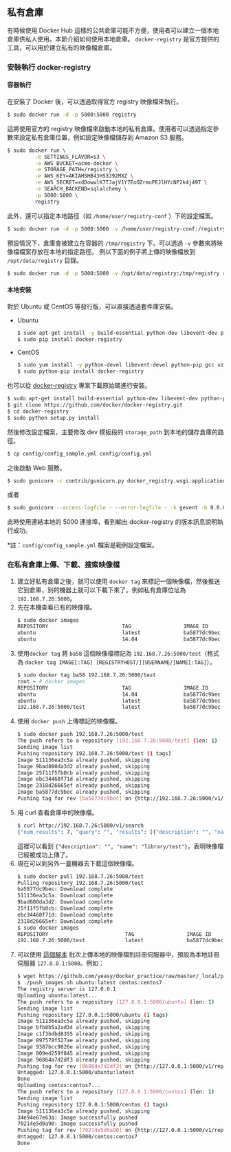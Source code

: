 ## 私有倉庫

有時候使用 Docker Hub 這樣的公共倉庫可能不方便，使用者可以建立一個本地倉庫供私人使用。本節介紹如何使用本地倉庫。
`docker-registry` 是官方提供的工具，可以用於建立私有的映像檔倉庫。

### 安裝執行 docker-registry

#### 容器執行

在安裝了 Docker 後，可以透過取得官方 registry 映像檔來執行。

```bash
$ sudo docker run -d -p 5000:5000 registry
```

這將使用官方的 registry 映像檔來啟動本地的私有倉庫。使用者可以透過指定參數來設定私有倉庫位置，例如設定映像檔儲存到 Amazon S3 服務。

```bash
$ sudo docker run \
         -e SETTINGS_FLAVOR=s3 \
         -e AWS_BUCKET=acme-docker \
         -e STORAGE_PATH=/registry \
         -e AWS_KEY=AKIAHSHB43HS3J92MXZ \
         -e AWS_SECRET=xdDowwlK7TJajV1Y7EoOZrmuPEJlHYcNP2k4j49T \
         -e SEARCH_BACKEND=sqlalchemy \
         -p 5000:5000 \
         registry
````

此外，還可以指定本地路徑（如 `/home/user/registry-conf` ）下的設定檔案。

```bash
$ sudo docker run -d -p 5000:5000 -v /home/user/registry-conf:/registry-conf -e DOCKER_REGISTRY_CONFIG=/registry-conf/config.yml registry
```

預設情況下，倉庫會被建立在容器的 `/tmp/registry` 下。可以透過 `-v` 參數來將映像檔檔案存放在本地的指定路徑。
例以下面的例子將上傳的映像檔放到 `/opt/data/registry` 目錄。

```bash
$ sudo docker run -d -p 5000:5000 -v /opt/data/registry:/tmp/registry registry
```

#### 本地安裝

對於 Ubuntu 或 CentOS 等發行版，可以直接透過套件庫安裝。
* Ubuntu
    ```bash
    $ sudo apt-get install -y build-essential python-dev libevent-dev python-pip liblzma-dev swig
    $ sudo pip install docker-registry
    ```
* CentOS
    ```bash
    $ sudo yum install -y python-devel libevent-devel python-pip gcc xz-devel
    $ sudo python-pip install docker-registry
    ```

也可以從 [docker-registry](https://github.com/docker/docker-registry) 專案下載原始碼進行安裝。

```bash
$ sudo apt-get install build-essential python-dev libevent-dev python-pip libssl-dev liblzma-dev libffi-dev
$ git clone https://github.com/docker/docker-registry.git
$ cd docker-registry
$ sudo python setup.py install
```

然後修改設定檔案，主要修改 dev 模板段的 `storage_path` 到本地的儲存倉庫的路徑。

```bash
$ cp config/config_sample.yml config/config.yml
```

之後啟動 Web 服務。

```bash
$ sudo gunicorn -c contrib/gunicorn.py docker_registry.wsgi:application
```

或者

```bash
$ sudo gunicorn --access-logfile - --error-logfile - -k gevent -b 0.0.0.0:5000 -w 4 --max-requests 100 docker_registry.wsgi:application
```

此時使用連結本地的 5000 連接埠，看到輸出 docker-registry 的版本訊息說明執行成功。

*註：`config/config_sample.yml` 檔案是範例設定檔案。

### 在私有倉庫上傳、下載、搜索映像檔

1. 建立好私有倉庫之後，就可以使用 `docker tag` 來標記一個映像檔，然後推送它到倉庫，別的機器上就可以下載下來了。例如私有倉庫位址為 `192.168.7.26:5000`。
2. 先在本機查看已有的映像檔。
    ```bash
    $ sudo docker images
    REPOSITORY                        TAG                 IMAGE ID            CREATED             VIRTUAL SIZE
    ubuntu                            latest              ba5877dc9bec        6 weeks ago         192.7 MB
    ubuntu                            14.04               ba5877dc9bec        6 weeks ago         192.7 MB
    ```
3. 使用`docker tag` 將 `ba58` 這個映像檔標記為 `192.168.7.26:5000/test`（格式為 `docker tag IMAGE[:TAG] [REGISTRYHOST/][USERNAME/]NAME[:TAG]`）。
    ```bash
    $ sudo docker tag ba58 192.168.7.26:5000/test
    root ~ # docker images
    REPOSITORY                        TAG                 IMAGE ID            CREATED             VIRTUAL SIZE
    ubuntu                            14.04               ba5877dc9bec        6 weeks ago         192.7 MB
    ubuntu                            latest              ba5877dc9bec        6 weeks ago         192.7 MB
    192.168.7.26:5000/test            latest              ba5877dc9bec        6 weeks ago         192.7 MB
    ```
4. 使用 `docker push` 上傳標記的映像檔。
    ```bash
    $ sudo docker push 192.168.7.26:5000/test
    The push refers to a repository [192.168.7.26:5000/test] (len: 1)
    Sending image list
    Pushing repository 192.168.7.26:5000/test (1 tags)
    Image 511136ea3c5a already pushed, skipping
    Image 9bad880da3d2 already pushed, skipping
    Image 25f11f5fb0cb already pushed, skipping
    Image ebc34468f71d already pushed, skipping
    Image 2318d26665ef already pushed, skipping
    Image ba5877dc9bec already pushed, skipping
    Pushing tag for rev [ba5877dc9bec] on {http://192.168.7.26:5000/v1/repositories/test/tags/latest}
    ```
5. 用 curl 查看倉庫中的映像檔。
    ```bash
    $ curl http://192.168.7.26:5000/v1/search
    {"num_results": 7, "query": "", "results": [{"description": "", "name": "library/miaxis_j2ee"}, {"description": "", "name": "library/tomcat"}, {"description": "", "name": "library/ubuntu"}, {"description": "", "name": "library/ubuntu_office"}, {"description": "", "name": "library/desktop_ubu"}, {"description": "", "name": "dockerfile/ubuntu"}, {"description": "", "name": "library/test"}]}
    ```
    這裡可以看到 `{"description": "", "name": "library/test"}`，表明映像檔已經被成功上傳了。
6. 現在可以到另外一臺機器去下載這個映像檔。
    ```bash
    $ sudo docker pull 192.168.7.26:5000/test
    Pulling repository 192.168.7.26:5000/test
    ba5877dc9bec: Download complete
    511136ea3c5a: Download complete
    9bad880da3d2: Download complete
    25f11f5fb0cb: Download complete
    ebc34468f71d: Download complete
    2318d26665ef: Download complete
    $ sudo docker images
    REPOSITORY                         TAG                 IMAGE ID            CREATED             VIRTUAL SIZE
    192.168.7.26:5000/test             latest              ba5877dc9bec        6 weeks ago         192.7 MB
    ```
7. 可以使用 [這個腳本](https://github.com/yeasy/docker_practice/raw/master/_local/push_images.sh) 批次上傳本地的映像檔到註冊伺服器中，預設為本地註冊伺服器 `127.0.0.1:5000`。例如：
    ```bash
    $ wget https://github.com/yeasy/docker_practice/raw/master/_local/push_images.sh; sudo chmod a+x push_images.sh
    $ ./push_images.sh ubuntu:latest centos:centos7
    The registry server is 127.0.0.1
    Uploading ubuntu:latest...
    The push refers to a repository [127.0.0.1:5000/ubuntu] (len: 1)
    Sending image list
    Pushing repository 127.0.0.1:5000/ubuntu (1 tags)
    Image 511136ea3c5a already pushed, skipping
    Image bfb8b5a2ad34 already pushed, skipping
    Image c1f3bdbd8355 already pushed, skipping
    Image 897578f527ae already pushed, skipping
    Image 9387bcc9826e already pushed, skipping
    Image 809ed259f845 already pushed, skipping
    Image 96864a7d2df3 already pushed, skipping
    Pushing tag for rev [96864a7d2df3] on {http://127.0.0.1:5000/v1/repositories/ubuntu/tags/latest}
    Untagged: 127.0.0.1:5000/ubuntu:latest
    Done
    Uploading centos:centos7...
    The push refers to a repository [127.0.0.1:5000/centos] (len: 1)
    Sending image list
    Pushing repository 127.0.0.1:5000/centos (1 tags)
    Image 511136ea3c5a already pushed, skipping
    34e94e67e63a: Image successfully pushed
    70214e5d0a90: Image successfully pushed
    Pushing tag for rev [70214e5d0a90] on {http://127.0.0.1:5000/v1/repositories/centos/tags/centos7}
    Untagged: 127.0.0.1:5000/centos:centos7
    Done
    ```
